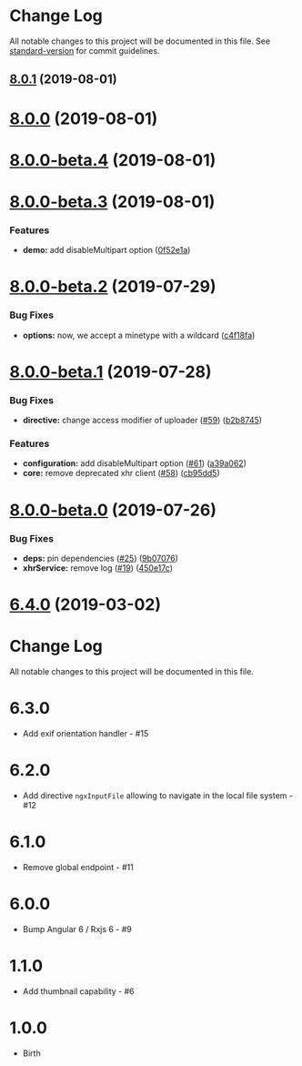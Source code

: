 # Change Log

All notable changes to this project will be documented in this file. See [standard-version](https://github.com/conventional-changelog/standard-version) for commit guidelines.

<a name="8.0.1"></a>
## [8.0.1](https://github.com/wKoza/ngx-upload/compare/v8.0.0...v8.0.1) (2019-08-01)



<a name="8.0.0"></a>
# [8.0.0](https://github.com/wKoza/ngx-upload/compare/v8.0.0-beta.4...v8.0.0) (2019-08-01)



<a name="8.0.0-beta.4"></a>
# [8.0.0-beta.4](https://github.com/wKoza/ngx-upload/compare/v8.0.0-beta.3...v8.0.0-beta.4) (2019-08-01)



<a name="8.0.0-beta.3"></a>
# [8.0.0-beta.3](https://github.com/wKoza/ngx-upload/compare/v8.0.0-beta.2...v8.0.0-beta.3) (2019-08-01)


### Features

* **demo:** add disableMultipart option ([0f52e1a](https://github.com/wKoza/ngx-upload/commit/0f52e1a))



<a name="8.0.0-beta.2"></a>
# [8.0.0-beta.2](https://github.com/wKoza/ngx-upload/compare/v8.0.0-beta.1...v8.0.0-beta.2) (2019-07-29)


### Bug Fixes

* **options:** now, we accept a minetype with a wildcard ([c4f18fa](https://github.com/wKoza/ngx-upload/commit/c4f18fa))



<a name="8.0.0-beta.1"></a>
# [8.0.0-beta.1](https://github.com/wKoza/ngx-upload/compare/v8.0.0-beta.0...v8.0.0-beta.1) (2019-07-28)


### Bug Fixes

* **directive:** change access modifier of uploader ([#59](https://github.com/wKoza/ngx-upload/issues/59)) ([b2b8745](https://github.com/wKoza/ngx-upload/commit/b2b8745))


### Features

* **configuration:** add disableMultipart option ([#61](https://github.com/wKoza/ngx-upload/issues/61)) ([a39a062](https://github.com/wKoza/ngx-upload/commit/a39a062))
* **core:** remove deprecated xhr client ([#58](https://github.com/wKoza/ngx-upload/issues/58)) ([cb95dd5](https://github.com/wKoza/ngx-upload/commit/cb95dd5))



<a name="8.0.0-beta.0"></a>
# [8.0.0-beta.0](https://github.com/wKoza/ngx-upload/compare/v6.4.0...v8.0.0-beta.0) (2019-07-26)


### Bug Fixes

* **deps:** pin dependencies ([#25](https://github.com/wKoza/ngx-upload/issues/25)) ([9b07076](https://github.com/wKoza/ngx-upload/commit/9b07076))
* **xhrService:** remove log ([#19](https://github.com/wKoza/ngx-upload/issues/19)) ([450e17c](https://github.com/wKoza/ngx-upload/commit/450e17c))



<a name="6.4.0"></a>
# [6.4.0](https://github.com/wKoza/ngx-upload/compare/v6.3.0...v6.4.0) (2019-03-02)



# Change Log

All notable changes to this project will be documented in this file.


# 6.3.0

* Add exif orientation handler - #15

# 6.2.0

* Add directive `ngxInputFile` allowing to navigate in the local file system - #12

# 6.1.0

* Remove global endpoint - #11

# 6.0.0

* Bump Angular 6 / Rxjs 6 - #9

# 1.1.0

* Add thumbnail capability - #6

# 1.0.0

* Birth
